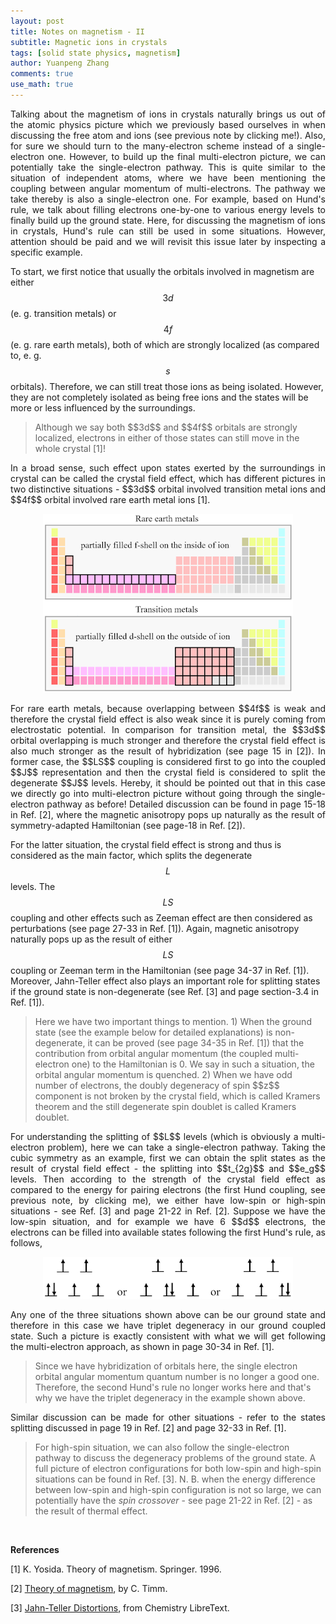 ```yaml
---
layout: post
title: Notes on magnetism - II
subtitle: Magnetic ions in crystals
tags: [solid state physics, magnetism]
author: Yuanpeng Zhang
comments: true
use_math: true
---
```


<p style='text-align: justify'>
Talking about the magnetism of ions in crystals naturally brings us out of the atomic physics picture which we previously based ourselves in when discussing the free atom and ions (see previous note by clicking me!). Also, for sure we should turn to the many-electron scheme instead of a single-electron one. However, to build up the final multi-electron picture, we can potentially take the single-electron pathway. This is quite similar to the situation of independent atoms, where we have been mentioning the coupling between angular momentum of multi-electrons. The pathway we take thereby is also a single-electron one. For example, based on Hund's rule, we talk about filling electrons one-by-one to various energy levels to finally build up the ground state. Here, for discussing the magnetism of ions in crystals, Hund's rule can still be used in some situations. However, attention should be paid and we will revisit this issue later by inspecting a specific example.

<br />

To start, we first notice that usually the orbitals involved in magnetism are either $$3d$$ (e. g. transition metals) or $$4f$$ (e. g. rare earth metals), both of which are strongly localized (as compared to, e. g. $$s$$ orbitals). Therefore, we can still treat those ions as being isolated. However, they are not completely isolated as being free ions and the states will be more or less influenced by the surroundings.
</p>

<blockquote cite="">
Although we say both $$3d$$ and $$4f$$ orbitals are strongly localized, electrons in either of those states can still move in the whole crystal [1]!
</blockquote>

<p style='text-align: justify'>
In a broad sense, such effect upon states exerted by the surroundings in crystal can be called the crystal field effect, which has different pictures in two distinctive situations - $$3d$$ orbital involved transition metal ions and $$4f$$ orbital involved rare earth metal ions [1].
</p>

<p align='center'>
<img src="/assets/img/posts/Magnetic_ions_in_crystals.png"
   style="border:none;"
   alt="mag_ion"
   title="mag_ion" />
<br />
</p>

<p style='text-align: justify'>
For rare earth metals, because overlapping between $$4f$$ is weak and therefore the crystal field effect is also weak since it is purely coming from electrostatic potential. In comparison for transition metal, the $$3d$$ orbital overlapping is much stronger and therefore the crystal field effect is also much stronger as the result of hybridization (see page 15 in [2]). In former case, the $$LS$$ coupling is considered first to go into the coupled $$J$$ representation and then the crystal field is considered to split the degenerate $$J$$ levels. Hereby, it should be pointed out that in this case we directly go into multi-electron picture without going through the single-electron pathway as before! Detailed discussion can be found in page 15-18 in Ref. [2], where the magnetic anisotropy pops up naturally as the result of symmetry-adapted Hamiltonian (see page-18 in Ref. [2]).

<br />

For the latter situation, the crystal field effect is strong and thus is considered as the main factor, which splits the degenerate $$L$$ levels. The $$LS$$ coupling and other effects such as Zeeman effect are then considered as perturbations (see page 27-33 in Ref. [1]). Again, magnetic anisotropy naturally pops up as the result of either $$LS$$ coupling or Zeeman term in the Hamiltonian (see page 34-37 in Ref. [1]). Moreover, Jahn-Teller effect also plays an important role for splitting states if the ground state is non-degenerate (see Ref. [3] and page section-3.4 in Ref. [1]).
</p>

<blockquote cite="">
Here we have two important things to mention. 1) When the ground state (see the example below for detailed explanations) is non-degenerate, it can be proved (see page 34-35 in Ref. [1]) that the contribution from orbital angular momentum (the coupled multi-electron one) to the Hamiltonian is 0. We say in such a situation, the orbital angular momentum is quenched. 2) When we have odd number of electrons, the doubly degeneracy of spin $$z$$ component is not broken by the crystal field, which is called Kramers theorem and the still degenerate spin doublet is called Kramers doublet.
</blockquote>

<p style='text-align: justify'>
For understanding the splitting of $$L$$ levels (which is obviously a multi-electron problem), here we can take a single-electron pathway. Taking the cubic symmetry as an example, first we can obtain the split states as the result of crystal field effect - the splitting into $$t_{2g}$$ and $$e_g$$ levels. Then according to the strength of the crystal field effect as compared to the energy for pairing electrons (the first Hund coupling, see previous note, by clicking me), we either have low-spin or high-spin situations - see Ref. [3] and page 21-22 in Ref. [2]. Suppose we have the low-spin situation, and for example we have 6 $$d$$ electrons, the electrons can be filled into available states following the first Hund's rule, as follows,
</p>

<p align='center'>
<img src="/assets/img/posts/Magnetic_ions_in_crystals_1.png"
   style="border:none;"
   alt="mag_ion1"
   title="mag_ion1" />
<br />
</p>

<p style='text-align: justify'>
Any one of the three situations shown above can be our ground state and therefore in this case we have triplet degeneracy in our ground coupled state. Such a picture is exactly consistent with what we will get following the multi-electron approach, as shown in page 30-34 in Ref. [1].
</p>

<blockquote cite="">
Since we have hybridization of orbitals here, the single electron orbital angular momentum quantum number is no longer a good one. Therefore, the second Hund's rule no longer works here and that's why we have the triplet degeneracy in the example shown above.
</blockquote>

<p style='text-align: justify'>
Similar discussion can be made for other situations - refer to the states splitting discussed in page 19 in Ref. [2] and page 32-33 in Ref. [1].
</p>

<blockquote cite="">
For high-spin situation, we can also follow the single-electron pathway to discuss the degeneracy problems of the ground state. A full picture of electron configurations for both low-spin and high-spin situations can be found in Ref. [3]. N. B. when the energy difference between low-spin and high-spin configuration is not so large, we can potentially have the <i>spin crossover</i> - see page 21-22 in Ref. [2] - as the result of thermal effect. 
</blockquote>

<br />

<b>References</b>

[1] K. Yosida. Theory of magnetism. Springer. 1996.

[2] [Theory of magnetism](https://draft.blogger.com/blog/post/edit/713170236114697752/4494163411918845729#), by C. Timm.

[3] [Jahn-Teller Distortions](https://draft.blogger.com/blog/post/edit/713170236114697752/4494163411918845729#), from Chemistry LibreText.